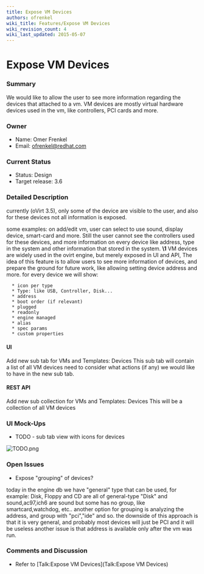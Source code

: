 ```yaml
---
title: Expose VM Devices
authors: ofrenkel
wiki_title: Features/Expose VM Devices
wiki_revision_count: 4
wiki_last_updated: 2015-05-07
---
```


# Expose VM Devices

### Summary

We would like to allow the user to see more information regarding the devices that attached to a vm.
VM devices are mostly virtual hardware devices used in the vm,
like controllers, PCI cards and more.

### Owner

*   Name: Omer Frenkel
*   Email: ofrenkel@redhat.com

### Current Status

*   Status: Design
*   Target release: 3.6

### Detailed Description

currently (oVirt 3.5), only some of the device are visible to the user,
and also for these devices not all information is exposed.

some examples:
on add/edit vm, user can select to use sound, display device, smart-card and more.
Still the user cannot see the controllers used for these devices,
and more information on every device like address, type in the system and other information that stored in the system.
**\1**
VM devices are widely used in the ovirt engine, but merely exposed in UI and API,
The idea of this feature is to allow users to see more information of devices,
and prepare the ground for future work, like allowing setting device address and more.
for every device we will show:

      * icon per type
      * Type: like USB, Controller, Disk...
      * address
      * boot order (if relevant)
      * plugged
      * readonly
      * engine managed
      * alias
      * spec params
      * custom properties

#### UI

Add new sub tab for VMs and Templates: Devices
This sub tab will contain a list of all VM devices
need to consider what actions (if any) we would like to have in the new sub tab.

#### REST API

Add new sub collection for VMs and Templates: Devices
This will be a collection of all VM devices

### UI Mock-Ups

*   TODO - sub tab view with icons for devices

![](TODO.png "TODO.png")

### Open Issues

*   Expose "grouping" of devices?

today in the engine db we have "general" type that can be used,
for example: Disk, Floppy and CD are all of general-type "Disk"
and sound,ac97,ich6 are sound
but some has no group, like smartcard,watchdog, etc..
another option for grouping is analyzing the address,
and group with "pci","ide" and so.
the downside of this approach is that it is very general,
and probably most devices will just be PCI and it will be useless
another issue is that address is available only after the vm was run.

### Comments and Discussion

*   Refer to [Talk:Expose VM Devices](Talk:Expose VM Devices)
